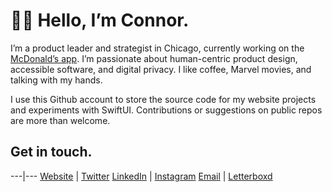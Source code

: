 # 👋🏻 Hello, I’m Connor.

I’m a product leader and strategist in Chicago, currently working on the [McDonald’s app](https://apps.apple.com/us/app/mcdonalds/id922103212). I’m passionate about human-centric product design, accessible software, and digital privacy. I like coffee, Marvel movies, and talking with my hands.

I use this Github account to store the source code for my website projects and experiments with SwiftUI. Contributions or suggestions on public repos are more than welcome.

## Get in touch.

---|---
[Website](https://cnnr.land) | [Twitter](https://www.twitter.com/conmas/)
[LinkedIn](https://www.linkedin.com/in/cnnrmsn/) | [Instagram](https://www.instagram.com/conmas/)
[Email](mailto:connormason@icloud.com) | [Letterboxd](https://letterboxd.com/conmas/)
